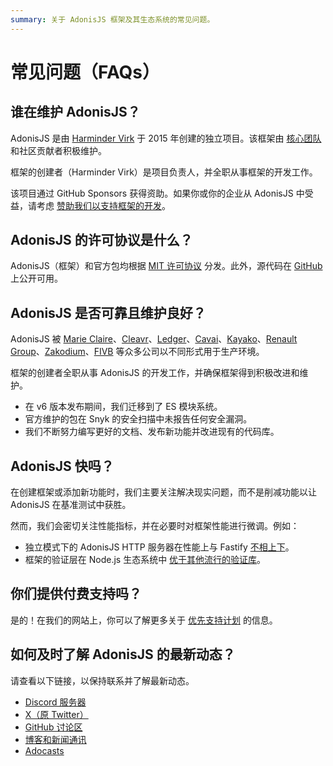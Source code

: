 ```yaml
---
summary: 关于 AdonisJS 框架及其生态系统的常见问题。
---
```


# 常见问题（FAQs）

## 谁在维护 AdonisJS？

AdonisJS 是由 [Harminder Virk](https://twitter.com/AmanVirk1) 于 2015 年创建的独立项目。该框架由 [核心团队](https://github.com/orgs/adonisjs/people) 和社区贡献者积极维护。

框架的创建者（Harminder Virk）是项目负责人，并全职从事框架的开发工作。

该项目通过 GitHub Sponsors 获得资助。如果你或你的企业从 AdonisJS 中受益，请考虑 [赞助我们以支持框架的开发](https://github.com/sponsors/thetutlage)。

## AdonisJS 的许可协议是什么？

AdonisJS（框架）和官方包均根据 [MIT 许可协议](https://opensource.org/license/mit/) 分发。此外，源代码在 [GitHub](https://github.com/adonisjs) 上公开可用。

## AdonisJS 是否可靠且维护良好？

AdonisJS 被 [Marie Claire](https://www.marieclaire.com/)、[Cleavr](https://cleavr.io)、[Ledger](https://www.ledger.com/)、[Cavai](https://cavai.com)、[Kayako](https://kayako.com)、[Renault Group](https://www.renaultgroup.com/en/)、[Zakodium](https://www.zakodium.com/)、[FIVB](https://www.fivb.com) 等众多公司以不同形式用于生产环境。

框架的创建者全职从事 AdonisJS 的开发工作，并确保框架得到积极改进和维护。

- 在 v6 版本发布期间，我们迁移到了 ES 模块系统。
- 官方维护的包在 Snyk 的安全扫描中未报告任何安全漏洞。
- 我们不断努力编写更好的文档、发布新功能并改进现有的代码库。

## AdonisJS 快吗？

在创建框架或添加新功能时，我们主要关注解决现实问题，而不是削减功能以让 AdonisJS 在基准测试中获胜。

然而，我们会密切关注性能指标，并在必要时对框架性能进行微调。例如：

- 独立模式下的 AdonisJS HTTP 服务器在性能上与 Fastify [不相上下](https://github.com/adonisjs/http-server/blob/main/benchmarks.md)。
- 框架的验证层在 Node.js 生态系统中 [优于其他流行的验证库](https://github.com/vinejs/vine/blob/main/benchmarks.md)。

## 你们提供付费支持吗？

是的！在我们的网站上，你可以了解更多关于 [优先支持计划](https://adonisjs.com/support_program) 的信息。

## 如何及时了解 AdonisJS 的最新动态？

请查看以下链接，以保持联系并了解最新动态。

- [Discord 服务器](https://discord.gg/vDcEjq6)
- [X（原 Twitter）](https://twitter.com/adonisframework)
- [GitHub 讨论区](https://github.com/orgs/adonisjs/discussions)
- [博客和新闻通讯](https://adonisjs.com/blog?referrer=adonisjs_docs_faq)
- [Adocasts](https://adocasts.com/?referrer=adonisjs_docs_faq)

